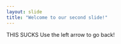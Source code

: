 ```yaml
---
layout: slide
title: "Welcome to our second slide!"
---
```

THIS SUCKS
Use the left arrow to go back!

